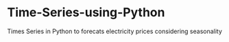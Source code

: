 # Time-Series-using-Python
Times Series in Python to forecats electricity prices considering seasonality
